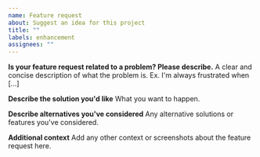 ```yaml
---
name: Feature request
about: Suggest an idea for this project
title: ""
labels: enhancement
assignees: ""
---
```


**Is your feature request related to a problem? Please describe.**
A clear and concise description of what the problem is. Ex. I'm always frustrated when [...]

**Describe the solution you'd like**
What you want to happen.

**Describe alternatives you've considered**
Any alternative solutions or features you've considered.

**Additional context**
Add any other context or screenshots about the feature request here.
